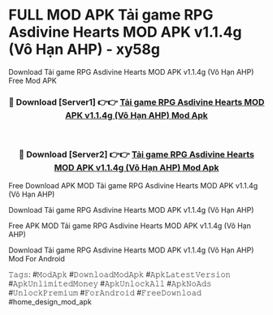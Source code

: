 # FULL MOD APK Tải game RPG Asdivine Hearts MOD APK v1.1.4g (Vô Hạn AHP) - xy58g
Download Tải game RPG Asdivine Hearts MOD APK v1.1.4g (Vô Hạn AHP) Free Mod APK

<div align="center">
<h3>🔴 Download [Server1] 👉👉 <a href="https://apk-comot.site?title=Tải_game_RPG_Asdivine_Hearts_MOD_APK_v1.1.4g_(Vô_Hạn_AHP)">Tải game RPG Asdivine Hearts MOD APK v1.1.4g (Vô Hạn AHP) Mod Apk</a></h3><br>

<h3>🔴 Download [Server2] 👉👉 <a href="https://apk-comot.site?title=Tải_game_RPG_Asdivine_Hearts_MOD_APK_v1.1.4g_(Vô_Hạn_AHP)">Tải game RPG Asdivine Hearts MOD APK v1.1.4g (Vô Hạn AHP) Mod Apk</a></h3>
</div>


Free Download APK MOD Tải game RPG Asdivine Hearts MOD APK v1.1.4g (Vô Hạn AHP)

Download Tải game RPG Asdivine Hearts MOD APK v1.1.4g (Vô Hạn AHP) 

Free APK MOD Tải game RPG Asdivine Hearts MOD APK v1.1.4g (Vô Hạn AHP) 

Download Tải game RPG Asdivine Hearts MOD APK v1.1.4g (Vô Hạn AHP) Mod For Android

𝚃𝚊𝚐𝚜: #𝙼𝚘𝚍𝙰𝚙𝚔 #𝙳𝚘𝚠𝚗𝚕𝚘𝚊𝚍𝙼𝚘𝚍𝙰𝚙𝚔 #𝙰𝚙𝚔𝙻𝚊𝚝𝚎𝚜𝚝𝚅𝚎𝚛𝚜𝚒𝚘𝚗 #𝙰𝚙𝚔𝚄𝚗𝚕𝚒𝚖𝚒𝚝𝚎𝚍𝙼𝚘𝚗𝚎𝚢 #𝙰𝚙𝚔𝚄𝚗𝚕𝚘𝚌𝚔𝙰𝚕𝚕 #𝙰𝚙𝚔𝙽𝚘𝙰𝚍𝚜 #𝚄𝚗𝚕𝚘𝚌𝚔𝙿𝚛𝚎𝚖𝚒𝚞𝚖 #𝙵𝚘𝚛𝙰𝚗𝚍𝚛𝚘𝚒𝚍 #𝙵𝚛𝚎𝚎𝙳𝚘𝚠𝚗𝚕𝚘𝚊𝚍 #home_design_mod_apk